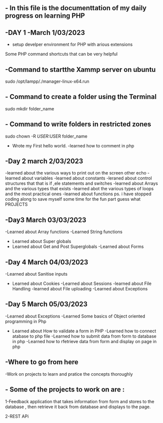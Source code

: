 ## - In this file is the documenttation of my daily progress on learning PHP 

## -DAY 1 -March 1/03/2023 
- setup develper environment for PHP with arious extensions 

Some PHP command shortcuts that can be very helpful 

## -Command to startthe Xammp server  on ubuntu
sudo /opt/lampp/./manager-linux-x64.run

## - Command to create a folder using the Terminal 
sudo mkdir folder_name 

## - Command to write folders in restricted zones 
sudo chown -R $USER:$USER folder_name 




- Wrote my First hello world. 
-learned how to comment in php

## -Day 2 march 2/03/2023
-learned about the various ways to print out on the screen other echo 
-learned about variables 
-learned about constants 
-leraned about control structures that that is if ,ele statements and switches 
-learned about Arrays and the various types that exists 
-learned abot the various types of loops and the most practical ones 
-learned about functions 
ps. i have stopped coding along to save myself some time for the fun part guess what PROJECTS  

## -Day3  March 03/03/2023
-Learned about Array functions 
-Learned String functions 
- Learned about Super globals 
- Learned about Get and Post Superglobals 
-Learned about Forms 

## -Day 4 March 04/03/2023
-Learned about Sanitise inputs 
- Learned about Cookies 
-Learned about Sessions 
-learned about File Handling 
-learned about File uploading 
-Learned about Exceptions 

## -Day 5 March 05/03/2023
-Learned about Exceptions 
-Learned Some basics of Object oriented programming in Php 
- Learned about How to validate a form in PHP
-Learned how to connect atabase to php file 
-Learned how to submit data from form to database in php 
-Learned how to rfetrieve data from form and display on page in php 

## -Where to go from here 
-Work on projects to learn and pratice the concepts thoroughly 
## - Some of the projects to work on are : 
1-Feedback application that takes information from form and stores to the database ,
 then retrieve it back from database and displays to the page.
 
2-REST APi 



